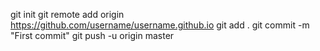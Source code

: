 git init
git remote add origin https://github.com/username/username.github.io
git add .
git commit -m "First commit"
git push -u origin master
